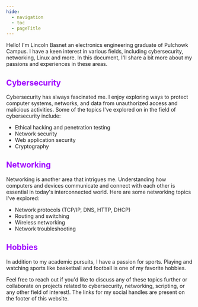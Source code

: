 ```yaml
---
hide:
  - navigation
  - toc
  - pageTitle
---
```

<style>
  .md-typeset h1,
  .md-content__button {
    display: none;
  }
</style>
Hello! I'm Lincoln Basnet an electronics engineering graduate of Pulchowk Campus. I have a keen interest in various fields, including cybersecurity, networking, Linux and more. In this document, I'll share a bit more about my passions and experiences in these areas.

## <span style="color:#9f00ff">Cybersecurity</span>

Cybersecurity has always fascinated me. I enjoy exploring ways to protect computer systems, networks, and data from unauthorized access and malicious activities. Some of the topics I've explored on in the field of cybersecurity include:

- Ethical hacking and penetration testing 
-  Network security 
-  Web application security
-  Cryptography



## <span style="color:#9f00ff">Networking</span>

Networking is another area that intrigues me. Understanding how computers and devices communicate and connect with each other is essential in today's interconnected world. Here are some networking topics I've explored:

- Network protocols (TCP/IP, DNS, HTTP, DHCP)
- Routing and switching
- Wireless networking
- Network troubleshooting


## <span style="color:#9f00ff">Hobbies</span>

In addition to my academic pursuits, I have a passion for sports. Playing and watching sports like basketball and football is one of my favorite hobbies.

Feel free to reach out if you'd like to discuss any of these topics further or collaborate on projects related to cybersecurity, networking, scripting, or any other field of interest!. The links for my social handles are present on the footer of this website.


